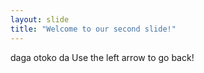 ```yaml
---
layout: slide
title: "Welcome to our second slide!"
---
```

daga otoko da
Use the left arrow to go back!

